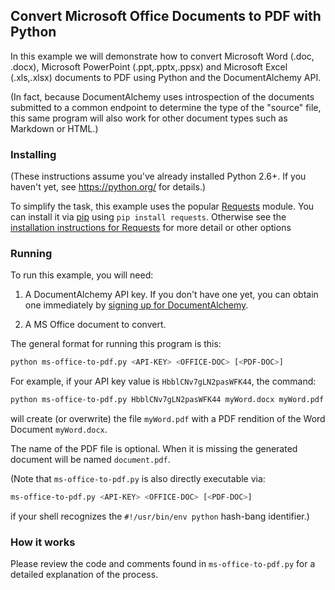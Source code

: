 ## Convert Microsoft Office Documents to PDF with Python

In this example we will demonstrate how to convert Microsoft Word (.doc, .docx),
Microsoft PowerPoint (.ppt,.pptx,.ppsx) and Microsoft Excel (.xls,.xlsx)
documents to PDF using Python and the DocumentAlchemy API.

(In fact, because DocumentAlchemy uses introspection of the documents submitted
to a common endpoint to determine the type of the "source" file, this same
program will also work for other document types such as Markdown or HTML.)

### Installing

(These instructions assume you've already installed Python 2.6+. If you haven't
yet, see <https://python.org/> for details.)

To simplify the task, this example uses the popular
[Requests](http://docs.python-requests.org/en/master/) module. You can install
it via [pip](https://pip.pypa.io/en/stable/) using `pip install requests`.
Otherwise see the [installation instructions for
Requests](http://docs.python-requests.org/en/master/user/install/) for more
detail or other options

### Running

To run this example, you will need:

  1. A DocumentAlchemy API key.  If you don't have one yet, you can obtain one immediately
     by [signing up for DocumentAlchemy](https://documentalchemy.com/pricing?s=ghsc).

  2. A MS Office document to convert.

The general format for running this program is this:

```bash
python ms-office-to-pdf.py <API-KEY> <OFFICE-DOC> [<PDF-DOC>]
```

For example, if your API key value is `HbblCNv7gLN2pasWFK44`, the command:

```bash
python ms-office-to-pdf.py HbblCNv7gLN2pasWFK44 myWord.docx myWord.pdf
```

will create (or overwrite) the file `myWord.pdf` with a PDF rendition of the
Word Document `myWord.docx`.

The name of the PDF file is optional.  When it is missing the generated document
will be named `document.pdf`.

(Note that `ms-office-to-pdf.py` is also directly executable via:

```bash
ms-office-to-pdf.py <API-KEY> <OFFICE-DOC> [<PDF-DOC>]
```

if your shell recognizes the `#!/usr/bin/env python` hash-bang identifier.)

### How it works

Please review the code and comments found in `ms-office-to-pdf.py` for a detailed
explanation of the process.
